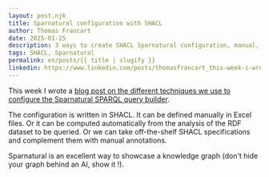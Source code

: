 ```yaml
---
layout: post.njk
title: Sparnatural configuration with SHACL
author: Thomas Francart
date: 2025-01-25
description: 3 ways to create SHACL Sparnatural configuration, manual, automated, off-the-felf.
tags: SHACL, Sparnatural
permalink: en/posts/{{ title | slugify }}
linkedin: https://www.linkedin.com/posts/thomasfrancart_this-week-i-wrote-a-blog-post-on-the-different-activity-7288577214009204737-Huus?utm_source=share&utm_medium=member_desktop
---
```



This week I wrote a [blog post on the different techniques we use to configure the Sparnatural SPARQL query builder](https://blog.sparna.fr/2025/01/21/sparnatural-shacl-configuration-manual-automated-off-the-shelf/).

The configuration is written in SHACL. It can be defined manually in Excel files. Or it can be computed automatically from the analysis of the RDF dataset to be queried. Or we can take off-the-shelf SHACL specifications and complement them with manual annotations.

Sparnatural is an excellent way to showcase a knowledge graph (don't hide your graph behind an AI, show it !).
